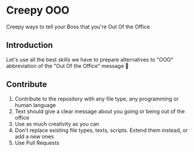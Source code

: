 # Creepy OOO
Creepy ways to tell your Boss that you're Out Of the Office

## Introduction
Let's use all the best skills we have to prepare alternatives to "OOO" abbreviation of the "Out Of the Office" message 💪

## Contribute
1. Contribute to the repository with any file type, any programming or human language
2. Text should give a clear message about you going or being out of the office
3. Use as much creativity as you can
4. Don't replace existing file types, texts, scripts. Extend them instead, or add a new ones
5. Use Pull Requests

